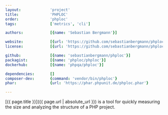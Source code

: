 ```yaml
---
layout:             'project'
title:              'PHPLOC'
order:              'phploc'
tags:               ['metrics', 'cli'] 

authors:            [{name: 'Sebastian Bergmann'}] 

website:            [{url: 'https://github.com/sebastianbergmann/phploc'}]
license:            [{url: 'https://github.com/sebastianbergmann/phploc/blob/master/LICENSE', label: 'BSD 3-clause "New" or "Revised" License'}]

github:             [{name: 'sebastianbergmann/phploc'}]
packagist:          [{name: 'phploc/phploc'}]               
dockerhub:          [{name: 'phpqa/phploc'}]     

dependencies:       []
composer-dev:       {command: 'vendor/bin/phploc'}
phar:               {url: 'https://phar.phpunit.de/phploc.phar'}

---
```


[{{ page.title }}]({{ page.url | absolute_url }}) is a tool for quickly measuring the size and analyzing the structure of a PHP project.

<!--more--> 
